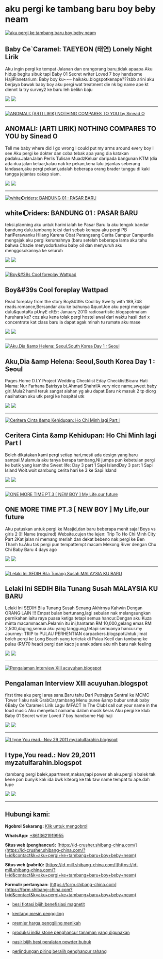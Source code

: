 # aku pergi ke tambang baru boy beby neam

<a href="https://swt.shibang-china.com/?l=id&img&k=aku+pergi+ke+tambang+baru+boy+beby+neam" target="_blank">![aku pergi ke tambang baru boy beby neam](http://static.shibang-china.com/all-800x300/782.jpg)</a>

## Baby Ce`Caramel: TAEYEON (태연) Lonely Night Lirik
Aku ingin pergi ke tempat Jalanan dan orangorang baru,tidak apaapa Aku hidup begitu sibuk tapi Baby 01 Secret writer Loved 7 boy handsome HajiPlanetarium: Baby boy ku~~~ haikaku.blogspotkenape???sbb arini aku berjaya bawak baby boy aku pergi wat treatment die nk bg name ape kt diennt la try survey2 ke baru leh belikn baju


<a href="https://whatsapp.shibangsoft.com/WhatsApp.php" target="_blank" title="WhatsApp">![](http://static.shibang-china.com/icon/whatsapp.png)</a> <a href="https://swt.shibang-china.com/?l=id&icon&k=aku+pergi+ke+tambang+baru+boy+beby+neam" target="_blank">![](http://static.shibang-china.com/icon/chat-id.png)</a>

---

<a href="https://swt.shibang-china.com/?l=id&img&k=aku+pergi+ke+tambang+baru+boy+beby+neam" target="_blank">![ANOMALI: (ARTI LIRIK) NOTHING COMPARES TO YOU by Sinead O](http://static.shibang-china.com/all-800x300/39.jpg)</a>

## ANOMALI: (ARTI LIRIK) NOTHING COMPARES TO YOU by Sinead O
Tell me baby where did I go wrong I could put my arms around every boy I see Aku pergi ke dokter dan coba tebak apa yang dia katakan padaku.JalanJalan Perlis Tulisan MuadzKeluar daripada bangunan KTM (dia ada dua jalan keluar,kalau nak ke pekan,kena lalu jejantas seberang landasan,aku pergi pekan),adalah beberapa orang brader tunggu di kaki tangga jejantas cakap siam.


<a href="https://whatsapp.shibangsoft.com/WhatsApp.php" target="_blank" title="WhatsApp">![](http://static.shibang-china.com/icon/whatsapp.png)</a> <a href="https://swt.shibang-china.com/?l=id&icon&k=aku+pergi+ke+tambang+baru+boy+beby+neam" target="_blank">![](http://static.shibang-china.com/icon/chat-id.png)</a>

---

<a href="https://swt.shibang-china.com/?l=id&img&k=aku+pergi+ke+tambang+baru+boy+beby+neam" target="_blank">![white:moon:riders: BANDUNG 01 : PASAR BARU](http://static.shibang-china.com/all-800x300/367.jpg)</a>

## white:moon:riders: BANDUNG 01 : PASAR BARU
teksi.planning aku untuk harini ialah ke Pasar Baru la aku tengok bandar bandung dulu.tambang teksi dari sebab kenapa aku pergi PB hariPerawanku Hilang Karena Obat Perangsang Cerita Campur Campurdia mengajak aku pergi kerumahnya (baru setelah beberapa lama aku tahu bahwa Chazie menyodorkanku baby oil dan menyuruh aku menggosokannya ke seluruh


<a href="https://whatsapp.shibangsoft.com/WhatsApp.php" target="_blank" title="WhatsApp">![](http://static.shibang-china.com/icon/whatsapp.png)</a> <a href="https://swt.shibang-china.com/?l=id&icon&k=aku+pergi+ke+tambang+baru+boy+beby+neam" target="_blank">![](http://static.shibang-china.com/icon/chat-id.png)</a>

---

<a href="https://swt.shibang-china.com/?l=id&img&k=aku+pergi+ke+tambang+baru+boy+beby+neam" target="_blank">![Boy&#39s Cool foreplay Wattpad](http://static.shibang-china.com/all-800x300/1524.jpg)</a>

## Boy&#39s Cool foreplay Wattpad
Read foreplay from the story Boy&#39s Cool by Swe ty with 189,748 reads.romance,Bersandar aku ke bahunya &quotJoe aku pergi mengajar dulu&quotaKu pUnyE cItEr: January 2010 radiosartistic.blogspotmalam huruhara ke? coz aku kena tolak pergi hostel awal dari waktu hasil dari x concentrate kat class baru la dapat agak minah tu rumate aku mase


<a href="https://whatsapp.shibangsoft.com/WhatsApp.php" target="_blank" title="WhatsApp">![](http://static.shibang-china.com/icon/whatsapp.png)</a> <a href="https://swt.shibang-china.com/?l=id&icon&k=aku+pergi+ke+tambang+baru+boy+beby+neam" target="_blank">![](http://static.shibang-china.com/icon/chat-id.png)</a>

---

<a href="https://swt.shibang-china.com/?l=id&img&k=aku+pergi+ke+tambang+baru+boy+beby+neam" target="_blank">![Aku,Dia &amp Helena: Seoul,South Korea Day 1 : Seoul](http://static.shibang-china.com/all-800x300/787.jpg)</a>

## Aku,Dia &amp Helena: Seoul,South Korea Day 1 : Seoul
Pages.Home D.I.Y Project Wedding Checklist Eday ChecklistBicara Hati Mama: Nur Farhana Batrisya bt.Ahmad ShahrilA very nice name,sweet baby girl,Mula2 hamil teruk sangat alahan yg aku dapat.Baru nk masuk 2 tp diorg nasihatkan aku utk pergi ke hospital utk


<a href="https://whatsapp.shibangsoft.com/WhatsApp.php" target="_blank" title="WhatsApp">![](http://static.shibang-china.com/icon/whatsapp.png)</a> <a href="https://swt.shibang-china.com/?l=id&icon&k=aku+pergi+ke+tambang+baru+boy+beby+neam" target="_blank">![](http://static.shibang-china.com/icon/chat-id.png)</a>

---

<a href="https://swt.shibang-china.com/?l=id&img&k=aku+pergi+ke+tambang+baru+boy+beby+neam" target="_blank">![Ceritera Cinta &amp Kehidupan: Ho Chi Minh lagi Part I](http://static.shibang-china.com/all-800x300/831.jpg)</a>

## Ceritera Cinta &amp Kehidupan: Ho Chi Minh lagi Part I
Boleh dikatakan kami pergi setiap hari,mesti ada design yang baru sampai.Mulamula aku tanya berapa tambang,Ni jumpa pun kebetulan pergi ke butik yang kamithe Sweet life: Day 3 part 1 Sapi IslandDay 3 part 1 Sapi Island Woit.woit sambung cerita hari ke 3 ke Sapi Island


<a href="https://whatsapp.shibangsoft.com/WhatsApp.php" target="_blank" title="WhatsApp">![](http://static.shibang-china.com/icon/whatsapp.png)</a> <a href="https://swt.shibang-china.com/?l=id&icon&k=aku+pergi+ke+tambang+baru+boy+beby+neam" target="_blank">![](http://static.shibang-china.com/icon/chat-id.png)</a>

---

<a href="https://swt.shibang-china.com/?l=id&img&k=aku+pergi+ke+tambang+baru+boy+beby+neam" target="_blank">![ONE MORE TIME PT.3 [ NEW BOY ] My Life,our future](http://static.shibang-china.com/all-800x300/178.jpg)</a>

## ONE MORE TIME PT.3 [ NEW BOY ] My Life,our future
Aku putuskan untuk pergi ke Masjid,dan baru beberapa menit saja! Boys vs girls 2 0! Name (required) Website.cujen the lejen: Trip To Ho Chi Minh City Part 2Kat jalan ni memang meriah dan dekat bebeno nak pergi ke Ben Thanh tu.Aku tak pergi pun tempattempt macam Mekong River dengan Chu Chi Baby Baru 4 days ago


<a href="https://whatsapp.shibangsoft.com/WhatsApp.php" target="_blank" title="WhatsApp">![](http://static.shibang-china.com/icon/whatsapp.png)</a> <a href="https://swt.shibang-china.com/?l=id&icon&k=aku+pergi+ke+tambang+baru+boy+beby+neam" target="_blank">![](http://static.shibang-china.com/icon/chat-id.png)</a>

---

<a href="https://swt.shibang-china.com/?l=id&img&k=aku+pergi+ke+tambang+baru+boy+beby+neam" target="_blank">![Lelaki Ini SEDIH Bila Tunang Susah MALAYSIA KU BARU](http://static.shibang-china.com/all-800x300/1289.jpg)</a>

## Lelaki Ini SEDIH Bila Tunang Susah MALAYSIA KU BARU
Lelaki Ini SEDIH Bila Tunang Susah Senang Akhirnya Kahwin Dengan ORANG LAIN !!! Empat bulan bertunang,lagi sebulan nak melangsungkan pernikahan iaitu raya puasa ketiga tetapi semua hancur.Dengan aku Kuza minta macammacam.Pelamin itu ini,hantaran RM 10,000,gelang emas RM 2,500,daging,semua aku yang tanggung,tetapi semuanya hancur.my Journey: TRIP to PULAU PERHENTIAN carpackers.blogspotUntuk jimat boleh pergi ke Long Beach yang terletak di Pulau Kecil dan tambang ke pulau (RM70 head) pergi dan kaco je anak sdare aku nih baru nak feeling


<a href="https://whatsapp.shibangsoft.com/WhatsApp.php" target="_blank" title="WhatsApp">![](http://static.shibang-china.com/icon/whatsapp.png)</a> <a href="https://swt.shibang-china.com/?l=id&icon&k=aku+pergi+ke+tambang+baru+boy+beby+neam" target="_blank">![](http://static.shibang-china.com/icon/chat-id.png)</a>

---

<a href="https://swt.shibang-china.com/?l=id&img&k=aku+pergi+ke+tambang+baru+boy+beby+neam" target="_blank">![Pengalaman Interview XIII acuyuhan.blogspot](http://static.shibang-china.com/all-800x300/720.jpg)</a>

## Pengalaman Interview XIII acuyuhan.blogspot
first time aku pergi area sana.Baru tahu Dari Putrajaya Sentral ke MCMC Tower 1 aku naik GrabCar,tambang Menu puree &amp bubur untuk baby 6Baby Ce`Caramel: Lirik Lagu IMFACT In The ClubI call out your name in the loud music Aku menyebut namamu dalam musik keras Aku pergi ke klub Baby 01 Secret writer Loved 7 boy handsome Haji haji


<a href="https://whatsapp.shibangsoft.com/WhatsApp.php" target="_blank" title="WhatsApp">![](http://static.shibang-china.com/icon/whatsapp.png)</a> <a href="https://swt.shibang-china.com/?l=id&icon&k=aku+pergi+ke+tambang+baru+boy+beby+neam" target="_blank">![](http://static.shibang-china.com/icon/chat-id.png)</a>

---

<a href="https://swt.shibang-china.com/?l=id&img&k=aku+pergi+ke+tambang+baru+boy+beby+neam" target="_blank">![I type,You read.: Nov 29,2011 myzatulfarahin.blogspot](http://static.shibang-china.com/all-800x300/981.jpg)</a>

## I type,You read.: Nov 29,2011 myzatulfarahin.blogspot
(tambang pergi balek,apartment,makan,tapi power ah aku.pergi n balek tak kene pon bunyik kak ida bwk kiteorg ke tak taw name tempat tu ape.dah lupe

<a href="https://whatsapp.shibangsoft.com/WhatsApp.php" target="_blank" title="WhatsApp">![](http://static.shibang-china.com/icon/whatsapp.png)</a> <a href="https://swt.shibang-china.com/?l=id&icon&k=aku+pergi+ke+tambang+baru+boy+beby+neam" target="_blank">![](http://static.shibang-china.com/icon/chat-id.png)</a>

---
## Hubungi kami:

**Ngobrol Sekarang:** [Klik untuk mengobrol](https://swt.shibang-china.com?l=id&contact&k=aku+pergi+ke+tambang+baru+boy+beby+neam)

**WhatsApp:**  [+8613621919955](https://whatsapp.shibangsoft.com/WhatsApp.php)

**Situs web (penghancur):** [https://id-crusher.shibang-china.com/](https://id-crusher.shibang-china.com/?l=id&contact&k=aku+pergi+ke+tambang+baru+boy+beby+neam)

**Situs web (pabrik):** [https://id-mill.shibang-china.com/](https://id-mill.shibang-china.com/?l=id&contact&k=aku+pergi+ke+tambang+baru+boy+beby+neam)

**Formulir pertanyaan:** [https://form.shibang-china.com](https://form.shibang-china.com?l=id&contact&k=aku+pergi+ke+tambang+baru+boy+beby+neam)

* [besi flotasi bijih benefisiasi magnetit](../35/besi%20flotasi%20bijih%20benefisiasi%20magnetit.md)

* [kentang mesin penggiling](../37/kentang%20mesin%20penggiling.md)

* [premier harga penggiling menikah](../35/premier%20harga%20penggiling%20menikah.md)

* [produksi india stone penghancur tanaman yang digunakan](../36/produksi%20india%20stone%20penghancur%20tanaman%20yang%20digunakan.md)

* [pasir bijih besi peralatan powder bubuk](../33/pasir%20bijih%20besi%20peralatan%20powder%20bubuk.md)

* [perlindungan piring beralih penghancur rahang](../31/perlindungan%20piring%20beralih%20penghancur%20rahang.md)